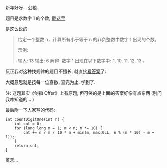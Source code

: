 新年好呀... 公粮. 

题目是求数字 1 的个数, [戳这里](https://leetcode-cn.com/problems/number-of-digit-one/description/)

是这么说的: 

> 给定一个整数 n，计算所有小于等于 n 的非负整数中数字 1 出现的个数。
>
> 示例:
>
> 输入: 13
> 输出: 6 
> 解释: 数字 1 出现在以下数字中: 1, 10, 11, 12, 13 。

反正我对这种找规律的题目不擅长, 就直接[看答案](https://leetcode.com/problems/number-of-digit-one/solution/)了: 

大概意思就是按每一位查数, 查完为止. 学到了.

注: 这题其实《剑指 Offer》上有原题, 但可笑的是上面的答案好像有点东西 (别问我咋知道的... )

最后附一下人家写的代码: 

```
int countDigitOne(int n) {
    int cnt = 0;
    for (long long m = 1; m < n; m *= 10) {
        cnt += n / m / 10 * m + min(m, max(0LL, n % (m * 10) - m + 1));
    }
    return cnt;
}
```

羞羞... 
